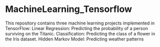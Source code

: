# MachineLearning_Tensorflow
This repository contains three machine learning projects implemented in TensorFlow:  Linear Regression: Predicting the probability of a person surviving on the Titanic. Classification: Predicting the class of a flower in the Iris dataset. Hidden Markov Model: Predicting weather patterns
